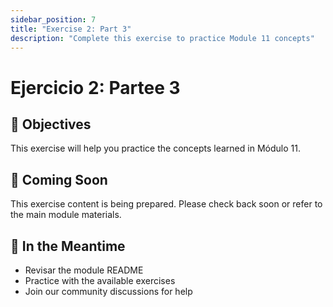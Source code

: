 ```yaml
---
sidebar_position: 7
title: "Exercise 2: Part 3"
description: "Complete this exercise to practice Module 11 concepts"
---
```


# Ejercicio 2: Partee 3

## 🎯 Objectives

This exercise will help you practice the concepts learned in Módulo 11.

## 📝 Coming Soon

This exercise content is being prepared. Please check back soon or refer to the main module materials.

## 🚀 In the Meantime

- Revisar the module README
- Practice with the available exercises
- Join our community discussions for help
